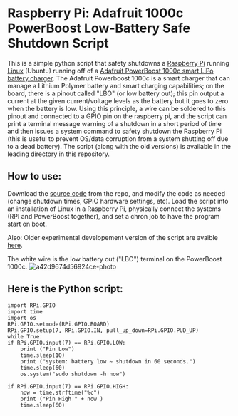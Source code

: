 # Raspberry Pi: Adafruit 1000c PowerBoost Low-Battery Safe Shutdown Script

This is a simple python script that safety shutdowns a [Raspberry Pi](https://www.raspberrypi.org/) running [Linux](https://www.raspberrypi.com/software/) (Ubuntu) running off of a [Adafruit PowerBoost 1000c smart LiPo battery charger](https://www.adafruit.com/product/2465). The Adafruit Powerboost 1000c is a smart charger that can manage a Lithium Polymer battery and smart charging capabilities; on the board, there is a pinout called "LBO" (or low battery out); this pin output a current at the given current/voltage levels as the battery but it goes to zero when the battery is low. Using this principle, a wire can be soldered to this pinout and connected to a GPIO pin on the raspberry pi, and the script can print a terminal message warning of a shutdown in a short period of time and then issues a system command to safety shutdown the Raspberry Pi (this is useful to prevent OS/data corruption from a system shutting off due to a dead battery). The script (along with the old versions) is available in the leading directory in this repository.

## How to use:
Download the [source code](https://github.com/Austin-Daigle/Raspberry-Pi-PowerBoost-1000c-Safe-Shutdown-Script/blob/main/Adafruit%20shutdown%20script.py) from the repo, and modify the code as needed (change shutdown times, GPIO hardware settings, etc). Load the script into an installation of Linux in a Raspberry Pi, physically connect the systems (RPI and PowerBoost together), and set a chron job to have the program start on boot.

Also: Older experimental developement version of the script are avaible [here](https://github.com/Austin-Daigle/Raspberry-Pi-PowerBoost-1000c-Safe-Shutdown-Script/tree/main/Old%20Versions).

The white wire is the low battery out ("LBO") terminal on the PowerBoost 1000c.
![a42d9674d56924ce-photo](https://user-images.githubusercontent.com/100094056/193486125-56772d65-1140-4c9c-aa8a-389c57dbe32c.jpeg)


## Here is the Python script:

    import RPi.GPIO
    import time
    import os
    RPi.GPIO.setmode(RPi.GPIO.BOARD)
    RPi.GPIO.setup(7, RPi.GPIO.IN, pull_up_down=RPi.GPIO.PUD_UP)
    while True:
    if RPi.GPIO.input(7) == RPi.GPIO.LOW:
        print ("Pin Low")
        time.sleep(10)
        print ("system: battery low ~ shutdown in 60 seconds.")
        time.sleep(60)
        os.system("sudo shutdown -h now")

    if RPi.GPIO.input(7) == RPi.GPIO.HIGH:
        now = time.strftime("%c")
        print ("Pin High " + now )
        time.sleep(60)
